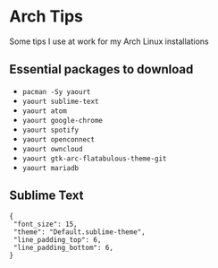 # Arch Tips
Some tips I use at work for my Arch Linux installations


## Essential packages to download
- `pacman -Sy yaourt`
- `yaourt sublime-text`
- `yaourt atom`
- `yaourt google-chrome`
- `yaourt spotify`
- `yaourt openconnect`
- `yaourt owncloud`
- `yaourt gtk-arc-flatabulous-theme-git`
- `yaourt mariadb`

## Sublime Text
```
{
 "font_size": 15,
 "theme": "Default.sublime-theme",
 "line_padding_top": 6,
 "line_padding_bottom": 6,
}
```
